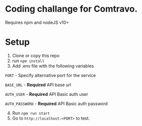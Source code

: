 # Coding challange for Comtravo.

Requires npm and nodeJS v10+

# Setup

1. Clone or copy this repo
2. run `npm install`
3. Add .env file with the following variables

`PORT` - Specify alternative port for the service

`BASE_URL` - **Required** API base url

`AUTH_USER` - **Required** API Basic auth user

`AUTH_PASSWORD` - **Required** API Basic auth password

4. Run `npm run start`
5. Go to `http://localhost:<PORT>` to test.
